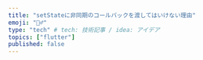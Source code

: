 ```yaml
---
title: "setStateに非同期のコールバックを渡してはいけない理由"
emoji: "🙅‍♂️"
type: "tech" # tech: 技術記事 / idea: アイデア
topics: ["flutter"]
published: false
---
```

